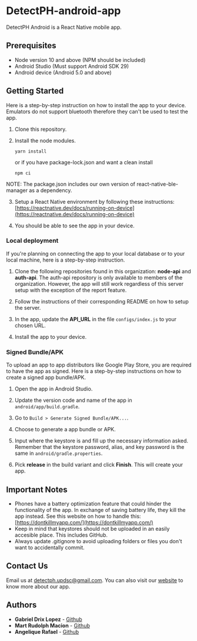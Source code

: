 # DetectPH-android-app
DetectPH Android is a React Native mobile app.


## Prerequisites
* Node version 10 and above (NPM should be included)
* Android Studio (Must support Android SDK 29)
* Android device (Android 5.0 and above)


## Getting Started
Here is a step-by-step instruction on how to install the app to your device. Emulators do not support bluetooth therefore they can't be used to test the app.

1. Clone this repository.

2. Install the node modules.

	```
	yarn install
	```

	or if you have package-lock.json and want a clean install

	```
	npm ci
	```
NOTE: The package.json includes our own version of react-native-ble-manager as a dependency. 

3) Setup a React Native environment by following these instructions: [https://reactnative.dev/docs/running-on-device](https://reactnative.dev/docs/running-on-device)

4) You should be able to see the app in your device.


### Local deployment
If you're planning on connecting the app to your local database or to your local machine, here is a step-by-step instruction.

1. Clone the following repositories found in this organization: **node-api** and **auth-api**. The auth-api repository is only available to members of the organization. However, the app will still work regardless of this server setup with the exception of the report feature.

2. Follow the instructions of their corresponding README on how to setup the server.

3. In the app, update the **API_URL** in the file `configs/index.js` to your chosen URL.

4. Install the app to your device.

### Signed Bundle/APK
To upload an app to app distributors like Google Play Store, you are required to have the app as signed. Here is a step-by-step instructions on how to create a signed app bundle/APK.

1. Open the app in Android Studio.

2. Update the version code and name of the app in `android/app/build.gradle`.

3. Go to `Build > Generate Signed Bundle/APK...`.

4. Choose to generate a app bundle or APK.

5. Input where the keystore is and fill up the necessary information asked. Remember that the keystore password, alias, and key password is the same in `android/gradle.properties`.

6. Pick **release** in the build variant and click **Finish**. This will create your app.


## Important Notes
* Phones have a battery optimization feature that could hinder the functionality of the app. In exchange of saving battery life, they kill the app instead. See this website on how to handle this: [https://dontkillmyapp.com/](https://dontkillmyapp.com/)
* Keep in mind that keystores should not be uploaded in an easily accesible place. This includes GitHub.
* Always update .gitignore to avoid uploading folders or files you don't want to accidentally commit.


## Contact Us
Email us at [detectph.updsc@gmail.com](mailto:detectph.updsc@gmail.com).
You can also visit our [website](https://www.detectph.com) to know more about our app.


## Authors
* **Gabriel Drix Lopez** - [Github](https://github.com/gabrielslach)
* **Mart Rudolph Macion** - [Github](https://github.com/trmartmacion)
* **Angelique Rafael** - [Github](https://github.com/JelloJill)
